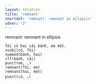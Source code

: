 ```yaml
---
layout: relation
title: 'remnant'
shortdef: 'remnant: remnant in ellipsis'
udver: '2'
---
```


remnant: remnant in ellipsis 

~~~ sdparse
Tôi có hai cái bánh, em một.
nsubj(có, Tôi)
nummod(bánh, hai)
clf(bánh, cái)
punct(em, ,)
remnant(Tôi, em)
remnant(hai, một)
punct(có, 。)
~~~

<!-- Interlanguage links updated Po lis 14 15:35:03 CET 2022 -->

